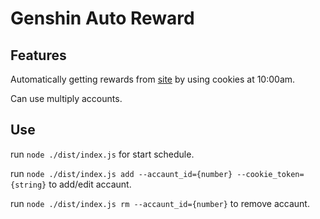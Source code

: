 # Genshin Auto Reward

## Features

Automatically getting rewards from [site](https://webstatic-sea.mihoyo.com/ys/event/signin-sea/index.html?act_id=e202102251931481) by using cookies at 10:00am.

Can use multiply accounts.

## Use

run `node ./dist/index.js` for start schedule.

run `node ./dist/index.js add --accaunt_id={number} --cookie_token={string}` to add/edit accaunt.

run `node ./dist/index.js rm --accaunt_id={number}` to remove accaunt.
